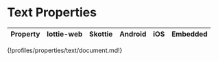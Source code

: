 # Text Properties

Property | lottie-web | Skottie | Android | iOS | Embedded
--| -- | -- | -- | -- | --
{!profiles/properties/text/document.md!}